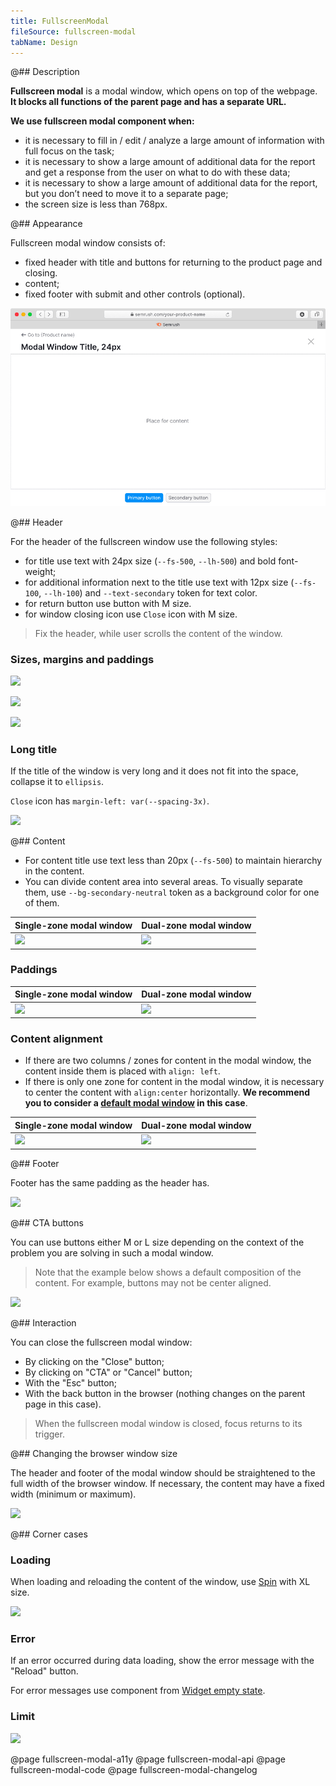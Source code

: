 ```yaml
---
title: FullscreenModal
fileSource: fullscreen-modal
tabName: Design
---
```


@## Description

**Fullscreen modal** is a modal window, which opens on top of the webpage. **It blocks all functions of the parent page and has a separate URL.**

**We use fullscreen modal component when:**

- it is necessary to fill in / edit / analyze a large amount of information with full focus on the task;
- it is necessary to show a large amount of additional data for the report and get a response from the user on what to do with these data;
- it is necessary to show a large amount of additional data for the report, but you don’t need to move it to a separate page;
- the screen size is less than 768px.

@## Appearance

Fullscreen modal window consists of:

- fixed header with title and buttons for returning to the product page and closing.
- content;
- fixed footer with submit and other controls (optional).

![](static/fullscreen-modal.png)

@## Header

For the header of the fullscreen window use the following styles:

- for title use text with 24px size (`--fs-500`, `--lh-500`) and bold font-weight;
- for additional information next to the title use text with 12px size (`--fs-100`, `--lh-100`) and `--text-secondary` token for text color.
- for return button use button with M size.
- for window closing icon use `Close` icon with M size.

> Fix the header, while user scrolls the content of the window.

### Sizes, margins and paddings

<!-- ```css
height: 78px;
padding: 40px 72px 8px 32px;
border-bottom: 1px solid var(--border-primary);
``` -->

![](static/header.png)

![](static/header-padding.png)

![](static/divider.png)

### Long title

If the title of the window is very long and it does not fit into the space, collapse it to `ellipsis`.

`Close` icon has `margin-left: var(--spacing-3x)`.

![](static/long-heading.png)

@## Content

- For content title use text less than 20px (`--fs-500`) to maintain hierarchy in the content.
- You can divide content area into several areas. To visually separate them, use `--bg-secondary-neutral` token as a background color for one of them.

| Single-zone modal window                           | Dual-zone modal window                             |
| -------------------------------------------------- | -------------------------------------------------- |
| ![](static/fullscreen-modal-3.png) | ![](static/fullscreen-modal-2.png) |

### Paddings

| Single-zone modal window                 | Dual-zone modal window                     |
| ---------------------------------------- | ------------------------------------------ |
| ![](static/paddings.png) | ![](static/paddings-2.png) |

### Content alignment

- If there are two columns / zones for content in the modal window, the content inside them is placed with `align: left`.
- If there is only one zone for content in the modal window, it is necessary to center the content with `align:center` horizontally. **We recommend you to consider a [default modal window](/components/modal) in this case**.

| Single-zone modal window                  | Dual-zone modal window                    |
| ----------------------------------------- | ----------------------------------------- |
| ![](static/content-1.png) | ![](static/content-2.png) |

@## Footer

Footer has the same padding as the header has.

<!-- ```css
height: 52px;
padding: 40px 72px 8px 32px;
border-top: 1px solid var(--border-primary);
``` -->

![](static/footer-fixed.png)

@## CTA buttons

You can use buttons either M or L size depending on the context of the problem you are solving in such a modal window.

> Note that the example below shows a default composition of the content. For example, buttons may not be center aligned.

![](static/footer-fixed2.png)

@## Interaction

You can close the fullscreen modal window:

- By clicking on the "Close" button;
- By clicking on "CTA" or "Cancel" button;
- With the "Esc" button;
- With the back button in the browser (nothing changes on the parent page in this case).

> When the fullscreen modal window is closed, focus returns to its trigger.

@## Changing the browser window size

The header and footer of the modal window should be straightened to the full width of the browser window. If necessary, the content may have a fixed width (minimum or maximum).

![](static/fullscreen-yes-no.png)

@## Corner cases

### Loading

When loading and reloading the content of the window, use [Spin](/components/spin) with XL size.

![](static/loading.png)

### Error

If an error occurred during data loading, show the error message with the "Reload" button.

For error messages use component from [Widget empty state](/components/widget-empty/).

### Limit

![](static/limit.png)

@page fullscreen-modal-a11y
@page fullscreen-modal-api
@page fullscreen-modal-code
@page fullscreen-modal-changelog
